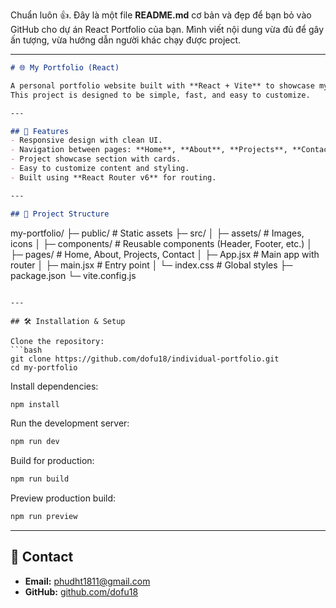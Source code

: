 Chuẩn luôn 👍. Đây là một file **README.md** cơ bản và đẹp để bạn bỏ vào GitHub cho dự án React Portfolio của bạn.
Mình viết nội dung vừa đủ để gây ấn tượng, vừa hướng dẫn người khác chạy được project.

---

```markdown
# 🌐 My Portfolio (React)

A personal portfolio website built with **React + Vite** to showcase my skills, projects, and contact information.  
This project is designed to be simple, fast, and easy to customize.

---

## 🚀 Features
- Responsive design with clean UI.
- Navigation between pages: **Home**, **About**, **Projects**, **Contact**.
- Project showcase section with cards.
- Easy to customize content and styling.
- Built using **React Router v6** for routing.

---

## 📂 Project Structure
```

my-portfolio/
├─ public/              # Static assets
├─ src/
│   ├─ assets/          # Images, icons
│   ├─ components/      # Reusable components (Header, Footer, etc.)
│   ├─ pages/           # Home, About, Projects, Contact
│   ├─ App.jsx          # Main app with router
│   ├─ main.jsx         # Entry point
│   └─ index.css        # Global styles
├─ package.json
└─ vite.config.js

````

---

## 🛠️ Installation & Setup

Clone the repository:
```bash
git clone https://github.com/dofu18/individual-portfolio.git
cd my-portfolio
````

Install dependencies:

```bash
npm install
```

Run the development server:

```bash
npm run dev
```

Build for production:

```bash
npm run build
```

Preview production build:

```bash
npm run preview
```

---

## 📧 Contact

* **Email:** [phudht1811@gmail.com](mailto:phudht1811@gmail.com)
* **GitHub:** [github.com/dofu18](https://github.com/dofu18)
